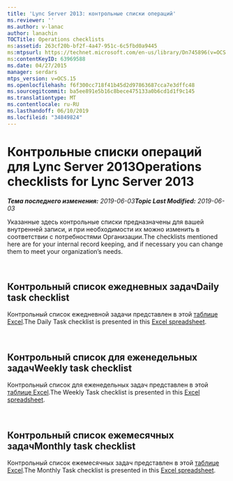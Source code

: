 ```yaml
---
title: 'Lync Server 2013: контрольные списки операций'
ms.reviewer: ''
ms.author: v-lanac
author: lanachin
TOCTitle: Operations checklists
ms:assetid: 263cf20b-bf2f-4a47-951c-6c5fbd0a9445
ms:mtpsurl: https://technet.microsoft.com/en-us/library/Dn745896(v=OCS.15)
ms:contentKeyID: 63969588
ms.date: 04/27/2015
manager: serdars
mtps_version: v=OCS.15
ms.openlocfilehash: f6f300cc718f41b45d2d97863687cca7e3dffc48
ms.sourcegitcommit: ba5ee891e5b16c8bece475133a0b6cd1d1f9c145
ms.translationtype: MT
ms.contentlocale: ru-RU
ms.lasthandoff: 06/10/2019
ms.locfileid: "34849824"
---
```

# <a name="operations-checklists-for-lync-server-2013"></a><span data-ttu-id="dec80-102">Контрольные списки операций для Lync Server 2013</span><span class="sxs-lookup"><span data-stu-id="dec80-102">Operations checklists for Lync Server 2013</span></span> 


<span data-ttu-id="dec80-103">_**Тема последнего изменения:** 2019-06-03_</span><span class="sxs-lookup"><span data-stu-id="dec80-103">_**Topic Last Modified:** 2019-06-03_</span></span>

<span data-ttu-id="dec80-104">Указанные здесь контрольные списки предназначены для вашей внутренней записи, и при необходимости их можно изменить в соответствии с потребностями Организации.</span><span class="sxs-lookup"><span data-stu-id="dec80-104">The checklists mentioned here are for your internal record keeping, and if necessary you can change them to meet your organization’s needs.</span></span>

<br>

## <a name="daily-task-checklist"></a><span data-ttu-id="dec80-105">Контрольный список ежедневных задач</span><span class="sxs-lookup"><span data-stu-id="dec80-105">Daily task checklist</span></span>

<span data-ttu-id="dec80-106">Контрольный список ежедневной задачи представлен в этой [таблице Excel](http://download.microsoft.com/download/9/a/3/9a3faa4b-07a8-41fe-9d25-30783a6253ff/operations+daily.xlsx).</span><span class="sxs-lookup"><span data-stu-id="dec80-106">The Daily Task checklist is presented in this [Excel spreadsheet](http://download.microsoft.com/download/9/a/3/9a3faa4b-07a8-41fe-9d25-30783a6253ff/operations+daily.xlsx).</span></span>

<br>

## <a name="weekly-task-checklist"></a><span data-ttu-id="dec80-107">Контрольный список для еженедельных задач</span><span class="sxs-lookup"><span data-stu-id="dec80-107">Weekly task checklist</span></span>

<span data-ttu-id="dec80-108">Контрольный список для еженедельных задач представлен в этой [таблице Excel](http://download.microsoft.com/download/9/a/3/9a3faa4b-07a8-41fe-9d25-30783a6253ff/operations+weekly.xlsx).</span><span class="sxs-lookup"><span data-stu-id="dec80-108">The Weekly Task checklist is presented in this [Excel spreadsheet](http://download.microsoft.com/download/9/a/3/9a3faa4b-07a8-41fe-9d25-30783a6253ff/operations+weekly.xlsx).</span></span>


<br>

## <a name="monthly-task-checklist"></a><span data-ttu-id="dec80-109">Контрольный список ежемесячных задач</span><span class="sxs-lookup"><span data-stu-id="dec80-109">Monthly task checklist</span></span>


<span data-ttu-id="dec80-110">Контрольный список ежемесячных задач представлен в этой [таблице Excel](http://download.microsoft.com/download/9/a/3/9a3faa4b-07a8-41fe-9d25-30783a6253ff/operations+monthly.xlsx).</span><span class="sxs-lookup"><span data-stu-id="dec80-110">The Monthly Task checklist is presented in this [Excel spreadsheet](http://download.microsoft.com/download/9/a/3/9a3faa4b-07a8-41fe-9d25-30783a6253ff/operations+monthly.xlsx).</span></span>

